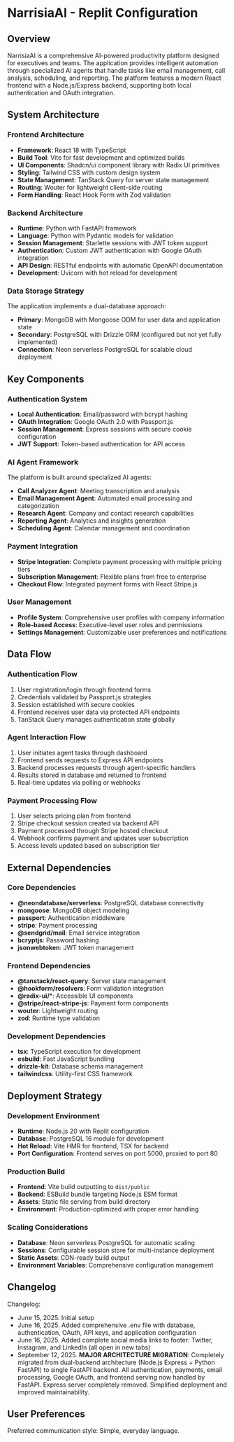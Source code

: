 # NarrisiaAI - Replit Configuration

## Overview

NarrisiaAI is a comprehensive AI-powered productivity platform designed for executives and teams. The application provides intelligent automation through specialized AI agents that handle tasks like email management, call analysis, scheduling, and reporting. The platform features a modern React frontend with a Node.js/Express backend, supporting both local authentication and OAuth integration.

## System Architecture

### Frontend Architecture
- **Framework**: React 18 with TypeScript
- **Build Tool**: Vite for fast development and optimized builds
- **UI Components**: Shadcn/ui component library with Radix UI primitives
- **Styling**: Tailwind CSS with custom design system
- **State Management**: TanStack Query for server state management
- **Routing**: Wouter for lightweight client-side routing
- **Form Handling**: React Hook Form with Zod validation

### Backend Architecture
- **Runtime**: Python with FastAPI framework
- **Language**: Python with Pydantic models for validation
- **Session Management**: Starlette sessions with JWT token support
- **Authentication**: Custom JWT authentication with Google OAuth integration
- **API Design**: RESTful endpoints with automatic OpenAPI documentation
- **Development**: Uvicorn with hot reload for development

### Data Storage Strategy
The application implements a dual-database approach:
- **Primary**: MongoDB with Mongoose ODM for user data and application state
- **Secondary**: PostgreSQL with Drizzle ORM (configured but not yet fully implemented)
- **Connection**: Neon serverless PostgreSQL for scalable cloud deployment

## Key Components

### Authentication System
- **Local Authentication**: Email/password with bcrypt hashing
- **OAuth Integration**: Google OAuth 2.0 with Passport.js
- **Session Management**: Express sessions with secure cookie configuration
- **JWT Support**: Token-based authentication for API access

### AI Agent Framework
The platform is built around specialized AI agents:
- **Call Analyzer Agent**: Meeting transcription and analysis
- **Email Management Agent**: Automated email processing and categorization
- **Research Agent**: Company and contact research capabilities
- **Reporting Agent**: Analytics and insights generation
- **Scheduling Agent**: Calendar management and coordination

### Payment Integration
- **Stripe Integration**: Complete payment processing with multiple pricing tiers
- **Subscription Management**: Flexible plans from free to enterprise
- **Checkout Flow**: Integrated payment forms with React Stripe.js

### User Management
- **Profile System**: Comprehensive user profiles with company information
- **Role-based Access**: Executive-level user roles and permissions
- **Settings Management**: Customizable user preferences and notifications

## Data Flow

### Authentication Flow
1. User registration/login through frontend forms
2. Credentials validated by Passport.js strategies
3. Session established with secure cookies
4. Frontend receives user data via protected API endpoints
5. TanStack Query manages authentication state globally

### Agent Interaction Flow
1. User initiates agent tasks through dashboard
2. Frontend sends requests to Express API endpoints
3. Backend processes requests through agent-specific handlers
4. Results stored in database and returned to frontend
5. Real-time updates via polling or webhooks

### Payment Processing Flow
1. User selects pricing plan from frontend
2. Stripe checkout session created via backend API
3. Payment processed through Stripe hosted checkout
4. Webhook confirms payment and updates user subscription
5. Access levels updated based on subscription tier

## External Dependencies

### Core Dependencies
- **@neondatabase/serverless**: PostgreSQL database connectivity
- **mongoose**: MongoDB object modeling
- **passport**: Authentication middleware
- **stripe**: Payment processing
- **@sendgrid/mail**: Email service integration
- **bcryptjs**: Password hashing
- **jsonwebtoken**: JWT token management

### Frontend Dependencies
- **@tanstack/react-query**: Server state management
- **@hookform/resolvers**: Form validation integration
- **@radix-ui/***: Accessible UI components
- **@stripe/react-stripe-js**: Payment form components
- **wouter**: Lightweight routing
- **zod**: Runtime type validation

### Development Dependencies
- **tsx**: TypeScript execution for development
- **esbuild**: Fast JavaScript bundling
- **drizzle-kit**: Database schema management
- **tailwindcss**: Utility-first CSS framework

## Deployment Strategy

### Development Environment
- **Runtime**: Node.js 20 with Replit configuration
- **Database**: PostgreSQL 16 module for development
- **Hot Reload**: Vite HMR for frontend, TSX for backend
- **Port Configuration**: Frontend serves on port 5000, proxied to port 80

### Production Build
- **Frontend**: Vite build outputting to `dist/public`
- **Backend**: ESBuild bundle targeting Node.js ESM format
- **Assets**: Static file serving from build directory
- **Environment**: Production-optimized with proper error handling

### Scaling Considerations
- **Database**: Neon serverless PostgreSQL for automatic scaling
- **Sessions**: Configurable session store for multi-instance deployment
- **Static Assets**: CDN-ready build output
- **Environment Variables**: Comprehensive configuration management

## Changelog

Changelog:
- June 15, 2025. Initial setup
- June 16, 2025. Added comprehensive .env file with database, authentication, OAuth, API keys, and application configuration
- June 16, 2025. Added complete social media links to footer: Twitter, Instagram, and LinkedIn (all open in new tabs)
- September 12, 2025. **MAJOR ARCHITECTURE MIGRATION**: Completely migrated from dual-backend architecture (Node.js Express + Python FastAPI) to single FastAPI backend. All authentication, payments, email processing, Google OAuth, and frontend serving now handled by FastAPI. Express server completely removed. Simplified deployment and improved maintainability.

## User Preferences

Preferred communication style: Simple, everyday language.